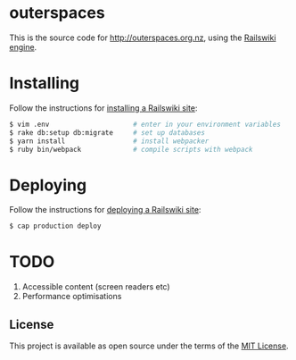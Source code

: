 outerspaces
===========

This is the source code for http://outerspaces.org.nz, using the [Railswiki engine](https://github.com/soundasleep/railswiki/).

# Installing

Follow the instructions for [installing a Railswiki site](https://github.com/soundasleep/railswiki):

```bash
$ vim .env                     # enter in your environment variables
$ rake db:setup db:migrate     # set up databases
$ yarn install                 # install webpacker
$ ruby bin/webpack             # compile scripts with webpack
```

# Deploying

Follow the instructions for [deploying a Railswiki site](https://github.com/soundasleep/railswiki/blob/master/DEPLOY.md):

```bash
$ cap production deploy
```

# TODO

1. Accessible content (screen readers etc)
1. Performance optimisations

## License

This project is available as open source under the terms of the [MIT License](http://opensource.org/licenses/MIT).

